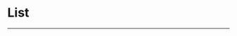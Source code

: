 <!DOCTYPE html>
<html lang="en">
<head>    
    <meta charset="UTF-8">    
    <meta http-equiv="X-UA-Compatible" content="IE=edge">
    <meta name="viewport" content="width=device-width, initial-scale=1.0">
    <link rel="stylesheet" href="style.css">
</head>
<body>
    <div class="container">
        <div class="header">
            <h1>List</h1>            
        </div>
        <hr></hr>
    </div>
</body>    
</html>
